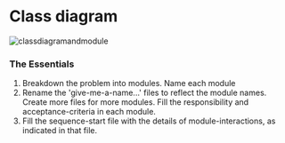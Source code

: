 # Class diagram

![classdiagramandmodule](https://user-images.githubusercontent.com/68475914/90953447-49523c00-e489-11ea-938b-ae4dd6758d8b.gif)

### The Essentials

1. Breakdown the problem into modules. Name each module
1. Rename the 'give-me-a-name...' files to reflect the module names.
Create more files for more modules.
Fill the responsibility and acceptance-criteria in each module.
1. Fill the sequence-start file with the details of module-interactions,
as indicated in that file.
